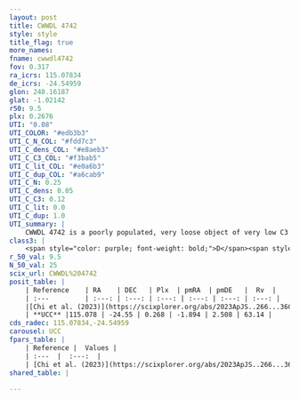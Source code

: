 ```yaml
---
layout: post
title: CWWDL 4742
style: style
title_flag: true
more_names: 
fname: cwwdl4742
fov: 0.317
ra_icrs: 115.07834
de_icrs: -24.54959
glon: 240.16187
glat: -1.02142
r50: 9.5
plx: 0.2676
UTI: "0.08"
UTI_COLOR: "#edb3b3"
UTI_C_N_COL: "#fdd7c3"
UTI_C_dens_COL: "#e8aeb3"
UTI_C_C3_COL: "#f3bab5"
UTI_C_lit_COL: "#e0a6b3"
UTI_C_dup_COL: "#a6cab9"
UTI_C_N: 0.25
UTI_C_dens: 0.05
UTI_C_C3: 0.12
UTI_C_lit: 0.0
UTI_C_dup: 1.0
UTI_summary: |
    CWWDL 4742 is a poorly populated, very loose object of very low C3 quality. It was recently reported in the literature.
class3: |
    <span style="color: purple; font-weight: bold;">D</span><span style="color: red; font-weight: bold;">C</span>
r_50_val: 9.5
N_50_val: 25
scix_url: CWWDL%204742
posit_table: |
    | Reference    | RA    | DEC   | Plx  | pmRA  | pmDE   |  Rv  |
    | :---         | :---: | :---: | :---: | :---: | :---: | :---: |
    |[Chi et al. (2023)](https://scixplorer.org/abs/2023ApJS..266...36C) | 115.102 | -24.499 | 0.265 | -1.888 | 2.508 | 61.89 |
    | **UCC** |115.078 | -24.55 | 0.268 | -1.894 | 2.508 | 63.14 | 
cds_radec: 115.07834,-24.54959
carousel: UCC
fpars_table: |
    | Reference |  Values |
    | :---  |  :---:  |
    | [Chi et al. (2023)](https://scixplorer.org/abs/2023ApJS..266...36C) | `logAge=7.82, Z=0.44` |
shared_table: |
    
---
```

